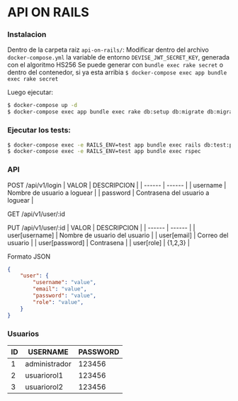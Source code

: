 # API ON RAILS

### Instalacion
Dentro de la carpeta raiz `api-on-rails/`:
Modificar dentro del archivo `docker-compose.yml` la variable de entorno `DEVISE_JWT_SECRET_KEY`, generada con el algoritmo HS256
Se puede generar con `bundle exec rake secret` o dentro del contenedor, si ya esta arribia `$ docker-compose exec app bundle exec rake secret`

Luego ejecutar:
```bash
$ docker-compose up -d
$ docker-compose exec app bundle exec rake db:setup db:migrate db:migrate db:seed
```

### Ejecutar los tests:
```sh
$ docker-compose exec -e RAILS_ENV=test app bundle exec rails db:test:purge db:migrate RAILS_ENV=test
$ docker-compose exec -e RAILS_ENV=test app bundle exec rspec
```

### API
POST /api/v1/login
| VALOR | DESCRIPCION |
| ------ | ------ |
| username | Nombre de usuario a loguear |
| password | Contrasena del usuario a loguear |

GET /api/v1/user/:id

PUT /api/v1/user/:id
| VALOR | DESCRIPCION |
| ------ | ------ |
| user[username] | Nombre de usuario del usuario |
| user[email] | Correo del usuario  |
| user[password] | Contrasena |
| user[role] | {1,2,3} |

Formato JSON 
```JSON
{
    "user": {
        "username": "value",
        "email": "value",
        "password": "value",
        "role": "value",
    }
}
```

### Usuarios
| ID | USERNAME | PASSWORD |
| ------ | ------ | ------ |
| 1 | administrador | 123456 |
| 2 | usuariorol1 | 123456 |
| 3 | usuariorol2 | 123456 |
